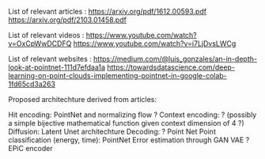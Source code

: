 List of relevant articles :
https://arxiv.org/pdf/1612.00593.pdf
https://arxiv.org/pdf/2103.01458.pdf

List of relevant videos :
https://www.youtube.com/watch?v=OxCpWwDCDFQ
https://www.youtube.com/watch?v=i7LjDvsLWCg

List of relevant websites :
https://medium.com/@luis_gonzales/an-in-depth-look-at-pointnet-111d7efdaa1a
https://towardsdatascience.com/deep-learning-on-point-clouds-implementing-pointnet-in-google-colab-1fd65cd3a263

Proposed architechture derived from articles:

Hit encoding: PointNet and normalizing flow ?
Context encoding: ? (possibly a simple bijective mathematical function given context dimension of 4 ?)
Diffusion: Latent Unet architechture
Decoding: ? Point Net
Point classification (energy, time): PointNet
Error estimation through GAN VAE ? EPiC encoder